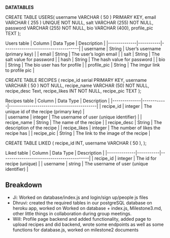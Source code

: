 **DATATABLES**

CREATE TABLE USERS(
 username VARCHAR ( 50 ) PRIMARY KEY,
 email VARCHAR ( 255 ) UNIQUE NOT NULL,
 salt VARCHAR (255) NOT NULL,
 password VARCHAR (255) NOT NULL,
 bio VARCHAR (400), 
 profile_pic TEXT
);

Users table
| Column       | Data Type | Description                         |
|--------------|-----------|-------------------------------------|
| username     | String    | User’s username (primary key)       |
| email        | String    | The user’s login email              |
| salt         | String    | The salt value for password   	   |
| hash         | String    | The hash value for password   	   |
| bio          | String    | The bio user has for profile  	   |
| profile_pic  | String    | The imgur link to profile pic 	   |


CREATE TABLE RECIPES (
	recipe_id serial PRIMARY KEY,
	username VARCHAR ( 50 ) NOT NULL,
	recipe_name VARCHAR (50) NOT NULL,
	recipe_desc Text,
	recipe_likes INT NOT NULL,
 recipe_pic TEXT
);

Recipes table
| Column       | Data Type  | Description                               |
|--------------|------------|-------------------------------------------|
| recipe_id    | integer    | The unique id of the recipe (primary key) |                     
| username     | integer    | The username of user (unique identifier)  |
| recipe_name  | String     | The name of the recipe                    |
| recipe_desc  | String     | The description of the recipe             |
| recipe_likes | integer    | The number of likes the recipe has        |
| recipe_pic   | String     | The link to the image of the recipe       |


CREATE TABLE LIKED (
	recipe_id INT,
	username VARCHAR ( 50 ),
);

Liked table
| Column       | Data Type | Description                               |
|--------------|-----------|-------------------------------------------|
| recipe_id    | integer   | The id for recipe (unique)                |
| username     | string    | The username of user (unique identifier)  |  
 
 ## **Breakdown**
- Ji: Worked on database/index.js and login/sign up/people js files
- Dhruvi: created the required tables in our postgreSQL database on heroku app, worked on Worked on database + index.js, Milestone3.md, other little things in collaboration during group meetings.
- Will: Profile page backend and added functionality, added page to upload recipes and did backend, wrote some endpoints as well as some functions for database.js, worked on milestone2 documents

